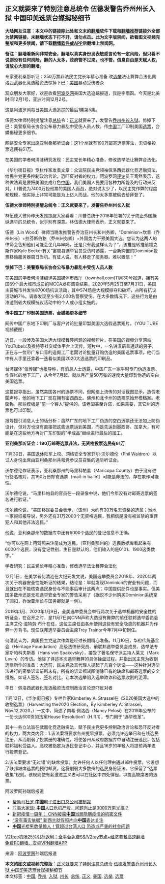 <h2>正义就要来了特别注意总统令 伍德发警告乔州州长入狱 中国印美选票台媒揭秘细节</h2> <p class="notice"><b>大陆网友注意：本文中的链接除此处和文末的<a href="https://github.com/bannedbook/fanqiang" >翻墙</a>软件下载和<a href="https://github.com/killgcd/justmysocks/blob/master/README.md">翻墙推荐</a>链接外全部为禁网链接，未翻墙状态下打不开，请勿点击。此为文字版禁闻，欲看图文视频完整版和更多禁闻，请下载<a href="https://github.com/bannedbook/fanqiang">翻墙软件或APP</a>后翻墙上禁闻网。</p><p>备注：翻墙看新闻非常安全，翻墙以真实身份发表敏感言论有一定风险，但只看不说则没有任何风险，翻的人太多，政府管不过来，也不管。信息自由是天赋人权，请放心大胆的翻墙。</b></p>  <div class="entry"> <p id="summary">专家亚利桑那听证：250万票非法民主党长年精心准备 改<a href="https://www.bannedbook.org/bnews/tag/%e9%80%89%e4%b8%be/" class="st_tag internal_tag" rel="tag" title="标签 选举 下的日志">选举</a>法让舞弊合法化佩洛西武器化竞选融资法惊掉下巴：<a href="https://www.bannedbook.org/bnews/tag/%e7%be%8e%e5%9b%bd/" class="st_tag internal_tag" rel="tag" title="标签 美国 下的日志">美国</a>暴动受伤者众</p> <p>观众朋友大家好，欢迎收看<span class='wp_keywordlink_affiliate'><a href="https://www.aboluowang.com/" title="阿波罗网" target="_blank">阿波罗网</a></span>美国大选追踪报道，我是李雨函。今天是北美时间12月1号，亚洲时间12月2号。</p> <p>这是阿波罗网每日美国大选追踪的最后1集第5集。</p> <p>伍德大律师特别提醒注意<a href="https://www.bannedbook.org/bnews/tag/%e6%80%bb%e7%bb%9f/" class="st_tag internal_tag" rel="tag" title="标签 总统 下的日志">总统</a>令：<a href="https://www.bannedbook.org/bnews/tag/%E6%AD%A3%E4%B9%89/" class="st_tag internal_tag" rel="tag" title="标签 正义 下的日志">正义</a>就要来了，发警告<a href="https://www.bannedbook.org/bnews/tag/%E4%B9%94%E5%B7%9E/" class="st_tag internal_tag" rel="tag" title="标签 乔州 下的日志">乔州</a><a href="https://www.bannedbook.org/bnews/tag/%E5%B7%9E%E9%95%BF/" class="st_tag internal_tag" rel="tag" title="标签 州长 下的日志">州长</a><a href="https://www.bannedbook.org/bnews/tag/%E5%85%A5%E7%8B%B1/" class="st_tag internal_tag" rel="tag" title="标签 入狱 下的日志">入狱</a>。惊掉下巴：美警察局长协会公布暴力暴乱中受伤人员人数。传<span class='wp_keywordlink_affiliate'><a href="https://www.bannedbook.org/" title="中国" target="_blank">中国</a></span>工厂印制美国<a href="https://www.bannedbook.org/bnews/tag/%E9%80%89%E7%A5%A8/" class="st_tag internal_tag" rel="tag" title="标签 选票 下的日志">选票</a>，台媒揭秘更多细节。</p> <p>网络安全专家出席亚利桑那听证会：这1个州就有190万邮寄选票非法，无资格投票选民有61万。</p> <p>在美国的学者何清涟研究发现：民主党长年精心准备，修改选举法让舞弊合法化。</p> <p>《华尔街日报》专栏作家发表文章：众议院民主党领袖佩洛西武器化竞选融资法，给民主党更多控制政治言论，恐吓反对者的权力。阿波罗网<span class='wp_keywordlink_affiliate'><a href="https://www.bannedbook.org/bnews/comments/" title="新闻评论" target="_blank">评论</a></span>员王笃然表示，这种做法真是要把美国变成红色<a href="https://www.bannedbook.org/bnews/tag/%E4%B8%AD%E5%9B%BD/" class="st_tag internal_tag" rel="tag" title="标签 中国 下的日志">中国</a>，我们美国人民要用各种力所能及的行动来反对。川普说为7400万投他票的美国人而战，绝对说太少了，以民主党作弊的程度和规模，他实际上非常可能是为上亿人而战，他的太多票被偷去给拜登了。</p> <p><strong>伍德大律师特别提醒总统令：正义就要来了，发警告乔州州长入狱</strong></p> <p>林伍德大律师昨天发推提醒大家看看：川普总统于2018年签署的关于防止外国操纵选举的总统令，似乎别有深意。林伍德大律师表示，正义就要来了。</p>  <p>伍德（Lin Wood）律师当晚发推警告乔治亚州长和州务卿，“Dominion+坎普（乔州州长）+拉芬斯伯格（乔州州务卿）=外国势力干预美国大选。您认为这两人的律师会吿知他们可能会坐几年牢吗，还是只有我这样认为？”，该推是转推前福克斯作家Kyle Becker有关“富顿县选举官员受访时透露，一台新购置的Dominion投票移动服务器周日当机。有证人说，有人移走了服务器。难以置信！”</p> <p><strong>惊掉下巴：美警察局长协会公布暴力暴乱中受伤人员人数</strong></p> <p>在美国的学者何清涟编译美国媒体市政厅（townhall.com)11月30号报道，拥有美国69个最大城市成员的MCCA发布调查结果，2020年5月25日至7月31日，美国主要城市共发生8700场抗议活动，其中574场是大规模掠夺和破坏，占所有抗议活动的7％。调查发现至少有2,000名警察受伤。在大多数情况下，这些行为是由渗透到较大规模抗议活动中的个人或小组实施的。</p> <p><strong>传中国工厂印制美国选票，台媒揭更多细节</strong></p> <p>网传中国广东地下印刷厂与客户讨论批量印製美国大选假选票短片。（YOU TUBE视频截图）</p> <p>近日，一段涉及美国大选大规模舞弊问题的视频短片，在美国的视频分享网站YouTube以及推特等社交媒体平台上流传。短片中，一名讲汉语普通话的男子，正在与一位带广东口音的造假工厂老闆讨论批量订购伪造的美国选票事项，他们当中有人手里还拿着一迭看似美国2020大选选票的印刷品。</p> <p></p> <p></p> <p>台湾媒体&#8221;信传媒&#8221;也报导称，有消息人士透露，中国广东一家平时专门伪造发票、作假帐的地下工厂，从今年7月起，就以月产量50万张的速度大量印製伪造的空白美国选票。</p>  <p>这篇报导指出，虽然美国各州的选票不同，但网络上流传的对话截图显示，造假老闆声称，他的地下工厂现在拥有密西西比、佛州和北卡州的选票原始开模档案。老闆称，那些模板是&#8221;前一个客人&#8221;提供的。该老闆甚至许诺，如果需要，其它州的选票也可以印製。</p> <p>报导援引消息人士的话分析：虽然广东的地下工厂伪造的空白选票还无法加上防伪设计，但对方也没有直接把这些选票运到美国，而是先运到墨西哥、加拿大，有可能是在这些地方再对广东印製的&#8221;半成品&#8221;继续进行最后的加工。</p> <p><strong>亚利桑那听证会：190万邮寄选票非法，无资格投票选民有61万</strong></p> <p>11月30日，美国退休陆军上校、网络安全专家菲尔‧沃尔德伦（Phil Waldron）以证人身份出席由亚利桑那州共和党参议员召集的选举听证会。</p> <p>沃尔德伦作证表示，亚利桑那州的马里科帕县（Maricopa County）由于没有进行签名核对，其190万份邮寄选票（mail-in ballot）可能是非法的，存在欺诈可能性。</p> <p>沃尔德伦说，“马里科帕县的官员在一段录像中说，他们今年没有对邮寄选票的签名进行验证。”</p> <p>沃尔德伦说，“美国移民委员会表示，（该州）大约有30万名无资格的选民；当地一家报纸报导说，另外还有31万2000个无资格选民，我相信是没有被监禁的重罪犯人和其他非法选民。”</p> <p>他说，亚利桑那州的数据库中还有6000个选民的登记信息不正确。</p> <p>“你可以在网上用驾照来注册成为选民。（亚利桑那州的）选民数据库看起来有6000个选民，没有登记性别，生日是默认的，他们输入的是0101、1900这类数字。”</p>  <p>学者研究：民主党长年精心准备，修改选举法让舞弊合法化</p> <p>12月1日，在美学者何清涟在大纪元发文说，美国选举委员会2019年、2020年两次关于机器安全性能听证的结果，结论是：早就发现Dominion的安全有问题，而且就出在不能核查选民身份与不能事后审计这两点；中国提供部件也是事实。但美国多数州还是无视选举安全专家的警告采用了（据说不少州购买Dominion系统拿了回扣，乔治亚州长与国务卿就是一例）。</p> <p>2019年1月、2020年1月9日，全美选举委员会举行两次关于选举机器的安全性的听证会，在召开之时，是11月7日向CNN声称大选没有舞弊的前任联邦选举委员会主席艾伦·温特劳·布什在任，这位主席任由各州使用这些有安全隐患的机器并为作弊一方背书。现任联邦选举委员会主席Trey Trainor今年7月中旬到任。</p> <p>何清涟认为，美国民主党这次作弊是经过长期精心准备。11月10日，华府传统基金会（Heritage Foundation）高级法律研究员、前联邦选举委员会成员、选举法专家斯帕科夫斯基（Hans von Spakovsky），接受了著名保守派主持人莱文（Mark Levin）的专访。他除了详述本次选举舞弊的具体操盘过程，并指出民主党为收割选票所作的准备：大选前，民主党及其代理人提起了几百个诉讼——这种针对选举法进行的密集诉讼前所未有，所有的诉讼都试图消除已有的缺席和邮寄选票的安全措施，如证人签名、签名对比，让本次选举陷入选举欺诈和选票收割的泥潭。</p> <p>华日：佩洛西武器化竞选融资法控制政治言论恐吓反对者</p> <p>11月12日，《华尔街日报》专栏作家Kimberley A. Strassel在《2020美国大选中的收割选票》（Harvesting the2020 Election，By Kimberley A. Strassel，Nov.12,2020，）一文中，简述了南希·佩洛西（Nancy Pelosi）在2019年公布的一份长达600页的法案House Resolution1（H.R.1），专门用于“选举改革”。</p> <p>其中一些立法旨在武器化竞选融资法，赋予民主党更多控制政治言论和恐吓反对者的权力，两大类内容：1.该法案将要求各州提早投票，必须允许选举日和在线选民注册，从而削弱了投票册的准确性。将使各州从政府数据库中自动注册选民，包括联邦福利受益人。高校被指定为选民登记中心，并且16岁的年轻人将提前两年进行投票登记。</p> <p>2.该法案要求“无过错”的缺席投票，允许任何人以任何理由通过邮件投票。它设想了联邦缺席选票的预付邮资。这将削弱大多数州的选民身份证法。它保留了“选票收集”规则。该规则使有薪激进主义者可以在社区中四处徘徊，以提高缺席者的选票。</p> <p>阿波罗网孙瑞后报道</p>  <ul class='op-related-articles' title='相关阅读'> <li><a href='https://www.bannedbook.org/bnews/bannedvideo/20201202/1440473.html' target='_blank'>帮助马杜罗 <b>中国</b>电子进出口总公司被制裁</a></li> <li><a href='https://www.bannedbook.org/bnews/headline/20201202/1440463.html' target='_blank'>时事大家谈: <b>中国</b>人口危机严峻，问题岂止是3000万男光棍？</a></li> <li><a href='https://www.bannedbook.org/bnews/headline/20201202/1440447.html' target='_blank'>新冠疫情一周年： CNN披露<b>中国</b>当局隐瞒疫情的机密文件</a></li> <li><a href='https://www.bannedbook.org/bnews/worldnews/20201202/1440422.html' target='_blank'>“没有事实依据” 新西兰就假照片向<b>中国</b>表达关注</a></li> <li><a href='https://www.bannedbook.org/bnews/cnnews/20201202/1440419.html' target='_blank'><b>中国</b>光棍男数量惊人！竟超过台湾人口 恐造成严重的社会问题</a></li> </ul> <p class="texttj"> <a href="https://www.bannedbook.org/forum23/topic22702.html" target="_blank">V2free机场25%引荐返利：全平台免费SS/V2ray节点+经济套餐高速翻墙</a><br/> <a href="https://github.com/bannedbook/fanqiang/wiki/%E7%A6%81%E9%97%BB%E7%BD%91%E5%AE%89%E5%8D%93%E7%BF%BB%E5%A2%99%E6%96%B0%E9%97%BBAPP" target="_blank">免费PC翻墙、安卓VPN翻墙APP</a></p><p> 来源：<a href="https://www.aboluowang.com/2020/1202/1529400.html" target="_blank">阿波罗网</a>孙瑞后报道 </p><a name='sharetosocial'></a>       <div><b>本文的图文或视频完整版</b>：<a href='https://www.bannedbook.org/bnews/cbnews/20201202/1440469.html'>正义就要来了特别注意总统令 伍德发警告乔州州长入狱 中国印美选票台媒揭秘细节</a></div>  </div><!--END ENTRY--> <div class="postfooter"> <div>本文标签：<a href="https://www.bannedbook.org/bnews/tag/%E4%B8%AD%E5%9B%BD/" rel="tag">中国</a>, <a href="https://www.bannedbook.org/bnews/tag/%E4%B9%94%E5%B7%9E/" rel="tag">乔州</a>, <a href="https://www.bannedbook.org/bnews/tag/%E5%85%A5%E7%8B%B1/" rel="tag">入狱</a>, <a href="https://www.bannedbook.org/bnews/tag/%E5%B7%9E%E9%95%BF/" rel="tag">州长</a>, <a href="https://www.bannedbook.org/bnews/tag/%e6%80%bb%e7%bb%9f/" rel="tag">总统</a>, <a href="https://www.bannedbook.org/bnews/tag/%E6%AD%A3%E4%B9%89/" rel="tag">正义</a>, <a href="https://www.bannedbook.org/bnews/tag/%e7%be%8e%e5%9b%bd/" rel="tag">美国</a>, <a href="https://www.bannedbook.org/bnews/tag/%e9%80%89%e4%b8%be/" rel="tag">选举</a>, <a href="https://www.bannedbook.org/bnews/tag/%E9%80%89%E7%A5%A8/" rel="tag">选票</a></div>  </div><!--END POSTFOOTER--> 